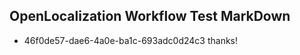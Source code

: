 ## OpenLocalization Workflow Test MarkDown
* 46f0de57-dae6-4a0e-ba1c-693adc0d24c3 
thanks!<!--HONumber=Jul16_HO2-->